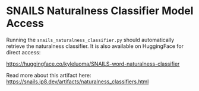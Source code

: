 # SNAILS Naturalness Classifier Model Access

Running the ```snails_naturalness_classifier.py``` should automatically retrieve the naturalness classifier. It is also available on HuggingFace for direct access:

https://huggingface.co/kyleluoma/SNAILS-word-naturalness-classifier

Read more about this artifact here: https://snails.jp8.dev/artifacts/naturalness_classifiers.html